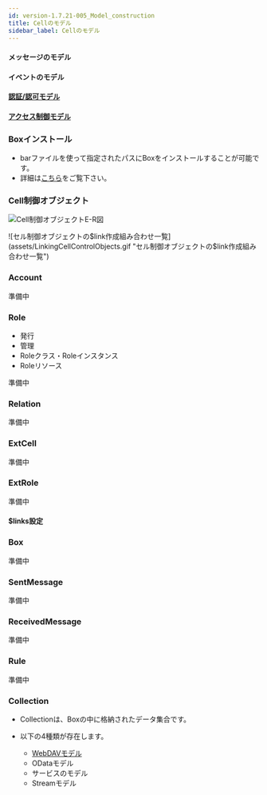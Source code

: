 ```yaml
---
id: version-1.7.21-005_Model_construction
title: Cellのモデル
sidebar_label: Cellのモデル
---
```


#### メッセージのモデル

#### イベントのモデル

#### [認証/認可モデル](./003_Auth.md)

#### [アクセス制御モデル](../apiref/006_Access_Control.md)


### Boxインストール
* barファイルを使って指定されたパスにBoxをインストールすることが可能です。
* 詳細は[こちら](../apiref/007_Box_install.md)をご覧下さい。

### Cell制御オブジェクト
![Cell制御オブジェクトE-R図](assets/cell_ctrl_obj.png "Cell制御オブジェクトE-R図")

![セル制御オブジェクトの$link作成組み合わせ一覧](assets/LinkingCellControlObjects.gif "セル制御オブジェクトの$link作成組み合わせ一覧")

### Account
準備中

### Role
* 発行
* 管理
* Roleクラス・Roleインスタンス
* Roleリソース

準備中

### Relation
準備中

### ExtCell
準備中

### ExtRole
準備中

#### $links設定

### Box
準備中

### SentMessage
準備中

### ReceivedMessage
準備中

### Rule
準備中

### Collection
* Collectionは、Boxの中に格納されたデータ集合です。
* 以下の4種類が存在します。

	* [WebDAVモデル](./007_WebDAV_model.md)
	* ODataモデル
	* サービスのモデル
	* Streamモデル
